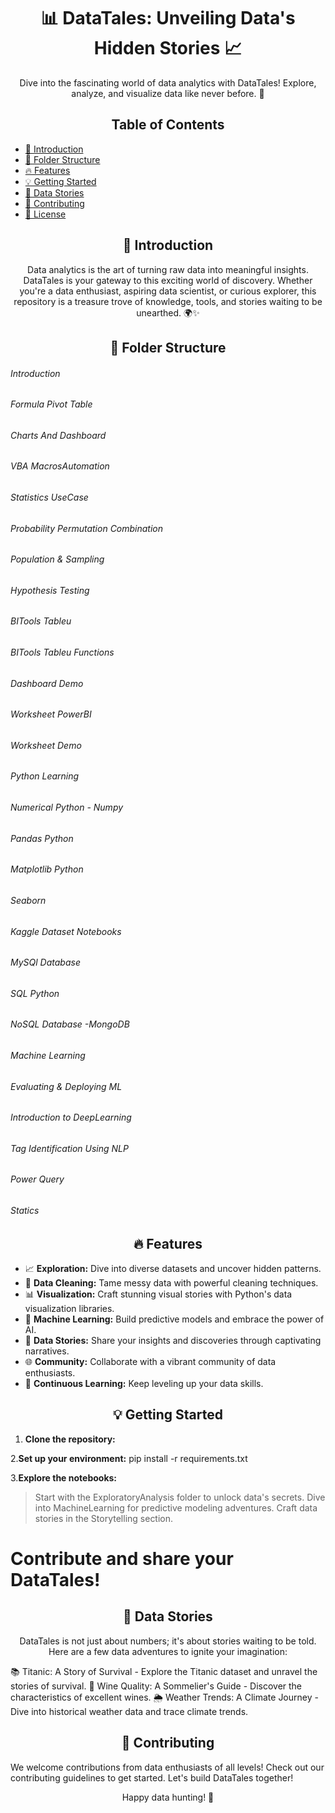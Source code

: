 <!-- Project Title -->
<h1 align="center">📊 DataTales: Unveiling Data's Hidden Stories 📈</h1>

<!-- Project Description -->
<p align="center">
  Dive into the fascinating world of data analytics with DataTales! Explore, analyze, and visualize data like never before. 🌟
</p>

<!-- Table of Contents -->
<h2 align="center">Table of Contents</h2>

- [🚀 Introduction](#-introduction)
- [📂 Folder Structure](#-folder-structure)
- [🔥 Features](#-features)
- [💡 Getting Started](#-getting-started)
- [🌈 Data Stories](#-data-stories)
- [🤝 Contributing](#-contributing)
- [📝 License](#-license)

<!-- Introduction -->
<h2 align="center">🚀 Introduction</h2>

<p align="center">
  Data analytics is the art of turning raw data into meaningful insights. DataTales is your gateway to this exciting world of discovery. Whether you're a data enthusiast, aspiring data scientist, or curious explorer, this repository is a treasure trove of knowledge, tools, and stories waiting to be unearthed. 🌍✨
</p>

<!-- Folder Structure -->
<h2 align="center">📂 Folder Structure</h2>
<h6> Introduction</h6>
<h6> Formula Pivot Table </h6>
<h6> Charts And Dashboard</h6>
<h6> VBA MacrosAutomation</h6>
<h6> Statistics UseCase</h6>
<h6> Probability Permutation Combination</h6>
<h6> Population & Sampling</h6>
<h6> Hypothesis Testing</h6>
<h6> BITools Tableu</h6>
<h6> BITools Tableu Functions</h6>
<h6> Dashboard Demo</h6>
<h6> Worksheet PowerBI</h6>
<h6> Worksheet Demo</h6>
<h6> Python Learning</h6>
<h6> Numerical Python - Numpy</h6>
<h6> Pandas Python</h6>
<h6> Matplotlib Python</h6>
<h6> Seaborn</h6>
<h6> Kaggle Dataset Notebooks</h6>
<h6> MySQl Database</h6>
<h6> SQL Python</h6>
<h6> NoSQL Database -MongoDB</h6>
<h6> Machine Learning</h6>
<h6> Evaluating & Deploying ML</h6>
<h6> Introduction to DeepLearning</h6>
<h6> Tag Identification Using NLP</h6>
<h6> Power Query</h6>
<h6> Statics</h6>
<!-- Features -->
<h2 align="center">🔥 Features</h2>

- 📈 **Exploration:** Dive into diverse datasets and uncover hidden patterns.
- 🧹 **Data Cleaning:** Tame messy data with powerful cleaning techniques.
- 📊 **Visualization:** Craft stunning visual stories with Python's data visualization libraries.
- 🤖 **Machine Learning:** Build predictive models and embrace the power of AI.
- 📝 **Data Stories:** Share your insights and discoveries through captivating narratives.
- 🌐 **Community:** Collaborate with a vibrant community of data enthusiasts.
- 🚀 **Continuous Learning:** Keep leveling up your data skills.

<!-- Getting Started -->
<h2 align="center">💡 Getting Started</h2>

1. **Clone the repository:**


2.**Set up your environment:**
   pip install -r requirements.txt


3.**Explore the notebooks:**
> Start with the ExploratoryAnalysis folder to unlock data's secrets.
> Dive into MachineLearning for predictive modeling adventures.
> Craft data stories in the Storytelling section.

# Contribute and share your DataTales!
<!-- Data Stories -->
<h2 align="center">🌈 Data Stories</h2>
<p align="center">
  DataTales is not just about numbers; it's about stories waiting to be told. Here are a few data adventures to ignite your imagination:
</p>
📚 Titanic: A Story of Survival - Explore the Titanic dataset and unravel the stories of survival.
🍷 Wine Quality: A Sommelier's Guide - Discover the characteristics of excellent wines.
🌦️ Weather Trends: A Climate Journey - Dive into historical weather data and trace climate trends.
<!-- Contributing -->
<h2 align="center">🤝 Contributing</h2>
We welcome contributions from data enthusiasts of all levels! Check out our contributing guidelines to get started. Let's build DataTales together!
<p align="center">
  Happy data hunting! 🌟
</p>


